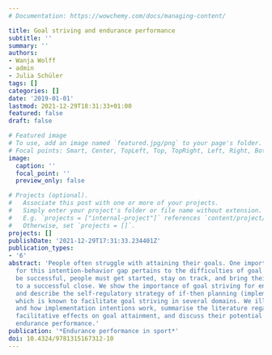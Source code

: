 ```yaml
---
# Documentation: https://wowchemy.com/docs/managing-content/

title: Goal striving and endurance performance
subtitle: ''
summary: ''
authors:
- Wanja Wolff
- admin
- Julia Schüler
tags: []
categories: []
date: '2019-01-01'
lastmod: 2021-12-29T18:31:33+01:00
featured: false
draft: false

# Featured image
# To use, add an image named `featured.jpg/png` to your page's folder.
# Focal points: Smart, Center, TopLeft, Top, TopRight, Left, Right, BottomLeft, Bottom, BottomRight.
image:
  caption: ''
  focal_point: ''
  preview_only: false

# Projects (optional).
#   Associate this post with one or more of your projects.
#   Simply enter your project's folder or file name without extension.
#   E.g. `projects = ["internal-project"]` references `content/project/deep-learning/index.md`.
#   Otherwise, set `projects = []`.
projects: []
publishDate: '2021-12-29T17:31:33.234401Z'
publication_types:
- '6'
abstract: 'People often struggle with attaining their goals. One important reason
  for this intention-behavior gap pertains to the difficulties of goal striving: to
  be successful, people must get started, stay on track, and bring their goal pursuits
  to a successful close. We show the importance of goal striving for endurance activities
  and describe the self-regulatory strategy of if-then planning (implementation intentions),
  which is known to facilitate goal striving in several domains. We illustrate when
  and how implementation intentions work, summarise the literature regarding their
  facilitative effects on goal attainment, and discuss their potential for enhancing
  endurance performance.'
publication: '*Endurance performance in sport*'
doi: 10.4324/9781315167312-10
---
```

